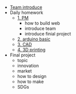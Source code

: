 <!-- 侧边栏 docs/_sidebar.md -->

- [Team introduce](intro.md)
- Daily homework
  - [1. PM]()
    - how to build web
    - introduce team
    - introduce finial project
  - [2. arduino basic]()
  - [3. CAD]()
  - [4. 3D printing]()
- Final project
  - topic
  - innovation
  - market
  - how to design
  - how to make
  - SDGs
